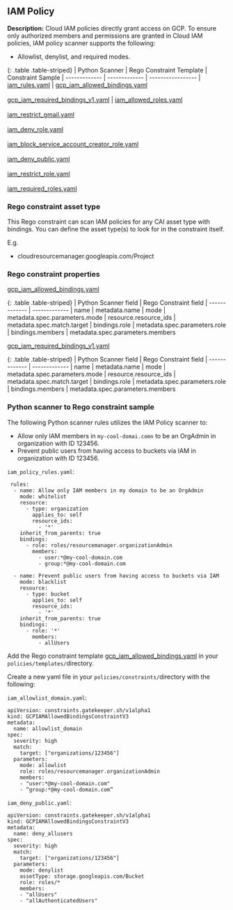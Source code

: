 ## IAM Policy
**Description:** Cloud IAM policies directly grant access on GCP. To ensure 
only authorized members and permissions are granted in Cloud IAM policies, 
IAM policy scanner supports the following:
- Allowlist, denylist, and required modes.

{: .table .table-striped}
| Python Scanner | Rego Constraint Template | Constraint Sample
| ------------- | ------------- | -----------------
| [iam_rules.yaml](https://github.com/forseti-security/terraform-google-forseti/blob/master/modules/rules/templates/rules/iam_rules.yaml) | [gcp_iam_allowed_bindings.yaml](https://github.com/forseti-security/policy-library/blob/master/policies/templates/gcp_iam_allowed_bindings.yaml)<br><br>[gcp_iam_required_bindings_v1.yaml](https://github.com/forseti-security/policy-library/blob/master/policies/templates/gcp_iam_required_bindings_v1.yaml) | [iam_allowed_roles.yaml](https://github.com/forseti-security/policy-library/blob/master/samples/iam_allowed_roles.yaml)<br><br>[iam_restrict_gmail.yaml](https://github.com/forseti-security/policy-library/blob/master/samples/iam_restrict_gmail.yaml)<br><br>[iam_deny_role.yaml](https://github.com/forseti-security/policy-library/blob/master/samples/iam_deny_role.yaml)<br><br>[iam_block_service_account_creator_role.yaml](https://github.com/forseti-security/policy-library/blob/master/samples/iam_block_service_account_creator_role.yaml)<br><br>[iam_deny_public.yaml](https://github.com/forseti-security/policy-library/blob/master/samples/iam_deny_public.yaml)<br><br>[iam_restrict_role.yaml](https://github.com/forseti-security/policy-library/blob/master/samples/iam_restrict_role.yaml)<br><br>[iam_required_roles.yaml](https://github.com/forseti-security/policy-library/blob/master/samples/iam_required_roles.yaml)

### Rego constraint asset type

This Rego constraint can scan IAM policies for any CAI asset type with bindings. You can define the asset type(s) to look for in the constraint itself.

E.g.
- cloudresourcemanager.googleapis.com/Project

### Rego constraint properties

[gcp_iam_allowed_bindings.yaml](https://github.com/forseti-security/policy-library/blob/master/policies/templates/gcp_iam_allowed_bindings.yaml) 

{: .table .table-striped}
| Python Scanner field | Rego Constraint field
| ------------- | -------------
| name | metadata.name
| mode | metadata.spec.parameters.mode
| resource.resource_ids | metadata.spec.match.target
| bindings.role | metadata.spec.parameters.role
| bindings.members | metadata.spec.parameters.members

[gcp_iam_required_bindings_v1.yaml](https://github.com/forseti-security/policy-library/blob/master/policies/templates/gcp_iam_required_bindings_v1.yaml)


{: .table .table-striped}
| Python Scanner field | Rego Constraint field
| ------------- | -------------
| name | metadata.name
| mode | metadata.spec.parameters.mode
| resource.resource_ids | metadata.spec.match.target
| bindings.role | metadata.spec.parameters.role
| bindings.members | metadata.spec.parameters.members

### Python scanner to Rego constraint sample

The following Python scanner rules utilizes the IAM Policy scanner to:
- Allow only IAM members in `my-cool-domai.comn` to be an OrgAdmin in organization with ID 123456.
- Prevent public users from having access to buckets via IAM in organization with ID 123456.

`iam_policy_rules.yaml`:
```
 rules:
  - name: Allow only IAM members in my domain to be an OrgAdmin
    mode: whitelist
    resource:
      - type: organization
        applies_to: self
        resource_ids:
          - '*'
    inherit_from_parents: true
    bindings:
      - role: roles/resourcemanager.organizationAdmin
        members:
          - user:*@my-cool-domain.com
          - group:*@my-cool-domain.com

  - name: Prevent public users from having access to buckets via IAM
    mode: blacklist
    resource:
      - type: bucket
        applies_to: self
        resource_ids:
          - '*'
    inherit_from_parents: true
    bindings:
      - role: '*'
        members:
          - allUsers

```

Add the Rego constraint template 
[gcp_iam_allowed_bindings.yaml](https://github.com/forseti-security/policy-library/blob/master/policies/templates/gcp_iam_allowed_bindings.yaml) 
in your `policies/templates/`directory.

Create a new yaml file in your `policies/constraints/`directory with the following:

`iam_allowlist_domain.yaml`:
```
apiVersion: constraints.gatekeeper.sh/v1alpha1
kind: GCPIAMAllowedBindingsConstraintV3
metadata:
  name: allowlist_domain
spec:
  severity: high
  match:
    target: ["organizations/123456"]
  parameters:
    mode: allowlist
    role: roles/resourcemanager.organizationAdmin
    members:
    - "user:*@my-cool-domain.com"
    - “group:*@my-cool-domain.com”
```

`iam_deny_public.yaml`:
```
apiVersion: constraints.gatekeeper.sh/v1alpha1
kind: GCPIAMAllowedBindingsConstraintV3
metadata:
  name: deny_allusers
spec:
  severity: high
  match:
    target: ["organizations/123456"]
  parameters:
    mode: denylist
    assetType: storage.googleapis.com/Bucket
    role: roles/*
    members:
    - "allUsers"
    - "allAuthenticatedUsers"
```
